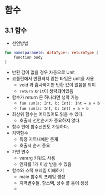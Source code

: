 # 함수

## 3.1 함수

- 선언방법

```kotlin
fun name(paramete: dataType): returnType {
    function body
}
```

- 반환 값이 없을 경우 자동으로 Unit
- 코틀린에서 반환되지 않는 타입은 unit을 사용
  - void 와 흡사하지만 반환 값이 없음을 의미
  - `return Unit`이 생략되어있음
- 함수가 return 문 하나라면 생략 가능
  - `fun sum(a: Int, b: Int): Int = a + b`
  - `fun sum(a: Int, b: Int) = a + b`
- 최상위 함수는 어디있어도 읽을 수 있다.
  - 호출시 선언순서가 중요하지 않다.
- 함수 안에 함수선언도 가능하다.
- 지역함수
  - 특정 지역내에만 존재
  - 호출시 순서 중요
- 가변 변수
  - vararg 키워드 사용
  - 인자를 1개 이상 받을 수 있음
- 함수와 스택 프레임 이해하기
  - main 함수의 프레임 생성
  - 지역변수들, 항스택, 상수 풀 등이 생성
  -
